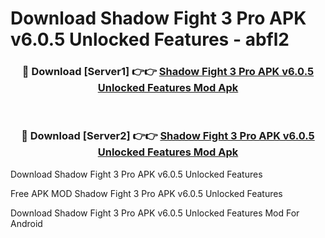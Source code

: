 # Download Shadow Fight 3 Pro APK v6.0.5 Unlocked Features - abfl2



<div align="center">
<h3>🔴 Download [Server1] 👉👉 <a href="https://momento.my/?title=Shadow_Fight_3_Pro_APK_v6.0.5_Unlocked_Features">Shadow Fight 3 Pro APK v6.0.5 Unlocked Features Mod Apk</a></h3><br>

<h3>🔴 Download [Server2] 👉👉 <a href="https://momento.my/?title=Shadow_Fight_3_Pro_APK_v6.0.5_Unlocked_Features">Shadow Fight 3 Pro APK v6.0.5 Unlocked Features Mod Apk</a></h3>
</div>



Download Shadow Fight 3 Pro APK v6.0.5 Unlocked Features 

Free APK MOD Shadow Fight 3 Pro APK v6.0.5 Unlocked Features 

Download Shadow Fight 3 Pro APK v6.0.5 Unlocked Features Mod For Android
